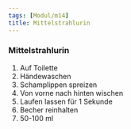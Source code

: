 ```yaml
---
tags: [Modul/m14]
title: Mittelstrahlurin
---
```

### Mittelstrahlurin
1. Auf Toilette
2. Händewaschen
3. Schamplippen spreizen
4. Von vorne nach hinten wischen
5. Laufen lassen für 1 Sekunde
6. Becher reinhalten
7. 50-100 ml